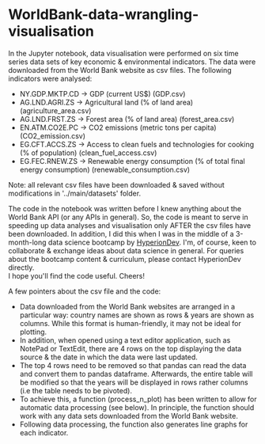 # WorldBank-data-wrangling-visualisation

In the Jupyter notebook, data visualisation were performed on six time series data sets of key economic & environmental indicators.
The data were downloaded from the World Bank website as csv files. The following indicators were analysed:

- NY.GDP.MKTP.CD -> GDP (current US$) (GDP.csv)
- AG.LND.AGRI.ZS -> Agricultural land (% of land area) (agriculture_area.csv)
- AG.LND.FRST.ZS -> Forest area (% of land area) (forest_area.csv)
- EN.ATM.CO2E.PC -> CO2 emissions (metric tons per capita) (CO2_emission.csv)
- EG.CFT.ACCS.ZS -> Access to clean fuels and technologies for cooking (% of population) (clean_fuel_access.csv)
- EG.FEC.RNEW.ZS -> Renewable energy consumption (% of total final energy consumption) (renewable_consumption.csv)
  
Note: all relevant csv files have been downloaded & saved without modifications in '../main/datasets' folder.

The code in the notebook was written before I knew anything about the World Bank API (or any APIs in general). So, the code is meant to serve in speeding up data analyses and visualisation only AFTER the csv files have been downloaded.
In addition, I did this when I was in the middle of a 3-month-long data science bootcamp by [HyperionDev](https://www.hyperiondev.com/).
I'm, of course, keen to collaborate & exchange ideas about data science in general. For queries about the bootcamp content & curriculum, please contact HyperionDev directly.
</br>I hope you'll find the code useful. Cheers!

A few pointers about the csv file and the code:
- Data downloaded from the World Bank websites are arranged in a particular way: country names are shown as rows & years are shown as columns. While this format is human-friendly, it may not be ideal for plotting.
- In addition, when opened using a text editor application, such as NotePad or TextEdit, there are 4 rows on the top displaying the data source & the date in which the data were last updated.
- The top 4 rows need to be removed so that pandas can read the data and convert them to pandas dataframe. Afterwards, the entire table will be modified so that the years will be displayed in rows rather columns (i.e the table needs to be pivoted).
- To achieve this, a function (process_n_plot) has been written to allow for automatic data processing (see below). In principle, the function should work with any data sets downloaded from the World Bank website.
- Following data processing, the function also generates line graphs for each indicator.
